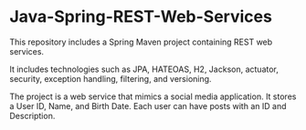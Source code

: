 # Java-Spring-REST-Web-Services

This repository includes a Spring Maven project containing REST web services.

It includes technologies such as JPA, HATEOAS, H2, Jackson, actuator, security,
exception handling, filtering, and versioning.

The project is a web service that mimics a social media application. It stores a User ID, Name, and Birth Date.
Each user can have posts with an ID and Description.
